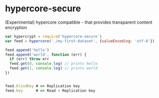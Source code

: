 # hypercore-secure
(Experimental) hypercore compatible - that provides transparent content encryption

```js
var hypercrypt = require('hypercore-secure')
var feed = hypercore('./my-first-dataset', {valueEncoding: 'utf-8'})

feed.append('hello')
feed.append('world', function (err) {
  if (err) throw err
  feed.get(0, console.log) // prints hello
  feed.get(1, console.log) // prints world
})


feed.blindKey # => Replication key
feed.key      # => Read + Replication key
```
